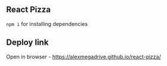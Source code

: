 ## React Pizza

`npm i` for installing dependencies

## Deploy link

Open in browser - https://alexmegadrive.github.io/react-pizza/
